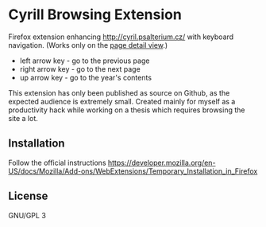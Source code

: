 # Cyrill Browsing Extension

Firefox extension enhancing http://cyril.psalterium.cz/
with keyboard navigation.
(Works only on the [page detail view](http://cyril.psalterium.cz/nahled.php?id=1).)

* left arrow key - go to the previous page
* right arrow key - go to the next page
* up arrow key - go to the year's contents

This extension has only been published as source on Github,
as the expected audience is extremely small.
Created mainly for myself as a productivity hack while
working on a thesis which requires browsing the site a lot.

## Installation

Follow the official instructions
https://developer.mozilla.org/en-US/docs/Mozilla/Add-ons/WebExtensions/Temporary_Installation_in_Firefox

## License

GNU/GPL 3
